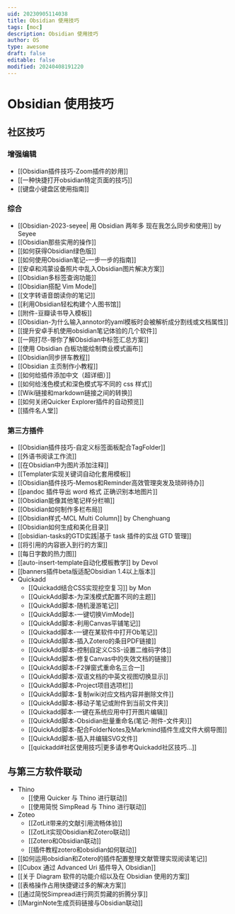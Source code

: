 ```yaml
---
uid: 20230905114038
title: Obsidian 使用技巧
tags: [moc]
description: Obsidian 使用技巧
author: OS
type: awesome
draft: false
editable: false
modified: 20240408191220
---
```


# Obsidian 使用技巧

## 社区技巧

### 增强编辑

- [[Obsidian插件技巧-Zoom插件的妙用]]
- [[一种快捷打开obsidian特定页面的技巧]]
- [[键盘小键盘区使用指南]]

### 综合

- [[Obsidian-2023-seyee| 用 Obsidian 两年多 现在我怎么同步和使用]] by Seyee
- [[Obsidian那些实用的操作]]
- [[如何获得Obsidian绿色版]]
- [[如何使用Obsidian笔记-一步一步的指南]]
- [[安卓和鸿蒙设备照片中乱入Obsidian图片解决方案]]
- [[Obsidian多标签查询功能]]
- [[Obsidian搭配 Vim Mode]]
- [[文字转语音朗读你的笔记]]
- [[利用Obsidian轻松构建个人图书馆]]
- [[附件-豆瓣读书导入模板]]
- [[Obsidian-为什么输入annotor的yaml模板时会被解析成分割线或文档属性]]
- [[提升安卓手机使用obsidian笔记体验的几个软件]]
- [[一网打尽-带你了解Obsidian中标签汇总方案]]
- [[使用 Obsidian 白板功能绘制商业模式画布]]
- [[Obsidian同步拼车教程]]
- [[Obsidian 主页制作小教程]]
- [[如何给插件添加中文（超详细）]]
- [[如何给浅色模式和深色模式写不同的 css 样式]]
- [[Wiki链接和markdown链接之间的转换]]
- [[如何关闭Quicker Explorer插件的自动预览]]
- [[插件名人堂]]

### 第三方插件

- [[Obsidian插件技巧-自定义标签面板配合TagFolder]]
- [[外语书阅读工作流]]
- [[在Obsidian中为图片添加注释]]
- [[Templater实现关键词自动化套用模板]]
- [[Obsidian插件技巧-Memos和Reminder高效管理突发及琐碎待办]]
- [[pandoc 插件导出 word 格式 正确识别本地图片]]
- [[Obsidian能像其他笔记样分栏嘛]]
- [[Obsidian如何制作多栏布局]]
- [[Obsidian样式-MCL Multi Column]] by Chenghuang
- [[Obsidian如何生成和美化目录]]
- [[obsidian-tasks的GTD实践|基于 task 插件的实战 GTD 管理]]
- [[将引用的内容嵌入到行的方案]]
- [[每日字数的热力图]]
- [[auto-insert-template自动化模板教学]] by Devol
- [[banners插件beta版适配Obsidian 1.4以上版本]]
- Quickadd
	- [[Quickadd结合CSS实现挖空复习]] by Mon
	- [[QuickAdd脚本-为深浅模式配置不同的主题]]
	- [[QuickAdd脚本-随机漫游笔记]]
	- [[QuickAdd脚本-一键切换VimMode]]
	- [[QuickAdd脚本-利用Canvas平铺笔记]]
	- [[Quickadd脚本-一键在某软件中打开Ob笔记]]
	- [[QuickAdd脚本-插入Zotero的条目PDF链接]]
	- [[QuickAdd脚本-控制自定义CSS-设置二维码字体]]
	- [[QuickAdd脚本-修复Canvas中的失效文档的链接]]
	- [[QuickAdd脚本-F2弹窗式重命名三合一]]
	- [[QuickAdd脚本-双语文档的中英文视图切换显示]]
	- [[QuickAdd脚本-Project项目选项栏]]
	- [[QuickAdd脚本-复制wiki对应文档内容并删除文件]]
	- [[QuickAdd脚本-移动子笔记或附件到当前文件夹]]
	- [[Quickadd脚本-一键在系统应用中打开图片编辑]]
	- [[QuickAdd脚本-Obsidian批量重命名(笔记-附件-文件夹)]]
	- [[QuickAdd脚本-配合FolderNotes及Markmind插件生成文件大纲导图]]
	- [[QuickAdd脚本-插入并编辑SVG文件]]
	- [[quickadd#社区使用技巧|更多请参考Quickadd社区技巧...]]
	

## 与第三方软件联动

- Thino
	- [[使用 Quicker 与 Thino 进行联动]]
	- [[使用简悦 SimpRead 与 Thino 进行联动]]
- Zoteo
	- [[ZotLit带来的文献引用流畅体验]]
	- [[ZotLit实现Obsidian和Zotero联动]]
	- [[Zotero和Obsidian联动]]
	- [[插件教程zotero和obsidian如何联动]]
- [[如何运用obsidian和Zotero的插件配置整理文献管理实现阅读笔记]]
- [[Cubox 通过 Advanced Uri 插件导入 Obsidian]]
- [[关于 Diagram 软件的功能介绍以及在 Obsidian 使用的方案]]
- [[表格操作占用快捷键过多的解决方案]]
- [[通过简悦Simpread进行网页剪藏的折腾分享]]
- [[MarginNote生成页码链接与Obsidian联动]]


